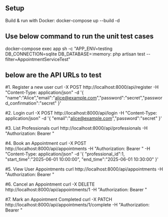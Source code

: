 
## Setup
Build & run with Docker:
   docker-compose up --build -d

## Use below command to run the unit test cases
docker-compose exec app sh -c "APP_ENV=testing DB_CONNECTION=sqlite DB_DATABASE=:memory: php artisan test --filter=AppointmentServiceTest"

## below are the API URLs to test
#1. Register a new user
   curl -X POST http://localhost:8000/api/register
     -H "Content-Type: application/json" 
     -d '{ "name":"Alice","email":"alice@example.com","password":"secret","password_confirmation":"secret" }'
   
#2. Login
   curl -X POST http://localhost:8000/api/login
     -H "Content-Type: application/json"
     -d '{ "email":"alice@example.com","password":"secret" }'

#3. List Professionals
   curl http://localhost:8000/api/professionals
     -H "Authorization: Bearer <token>"
   
#4. Book an Appointment
   curl -X POST http://localhost:8000/api/appointments
     -H "Authorization: Bearer <token>"
     -H "Content-Type: application/json"
     -d '{ "professional_id":1, "start_time":"2025-06-01 10:00:00", "end_time":"2025-06-01 10:30:00" }'
   
#5. View User Appointments
   curl http://localhost:8000/api/appointments
     -H "Authorization: Bearer <token>"
   
#6. Cancel an Appointment
   curl -X DELETE http://localhost:8000/api/appointments/1
     -H "Authorization: Bearer <token>"
   
#7. Mark an Appointment Completed
   curl -X PATCH http://localhost:8000/api/appointments/1/complete
     -H "Authorization: Bearer <token>"
   

